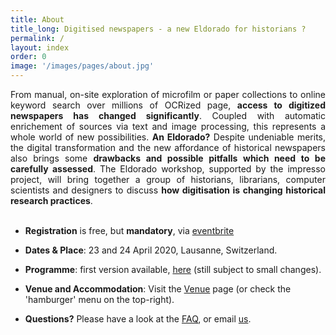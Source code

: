 ```yaml
---
title: About
title_long: Digitised newspapers - a new Eldorado for historians ?
permalink: /
layout: index
order: 0
image: '/images/pages/about.jpg'
---
```


<div style="text-align: justify"> From manual, on-site exploration of microfilm or paper collections to online keyword search over millions of OCRized page, <b>access to digitized newspapers has changed significantly</b>. Coupled with automatic enrichement of sources via text and image processing, this represents a whole world of new possibilities. <b>An Eldorado?</b> Despite undeniable merits, the digital transformation and the new affordance of historical newspapers  also brings some <b>drawbacks and possible pitfalls which need to be carefully assessed</b>. The Eldorado workshop, supported by the impresso project, will bring  together a group of historians, librarians, computer scientists and designers to discuss <b>how digitisation is changing historical research practices</b>.</div><br>

- **Registration** is free, but **mandatory**, via [eventbrite](https://www.eventbrite.com/e/eldorado-workshop-registration-91108149929)

- **Dates & Place**: 23 and 24 April 2020, Lausanne, Switzerland.

- **Programme**: first version available, [here](/eldorado/program) (still subject to small changes).

- **Venue and Accommodation**:  Visit the [Venue]() page (or check the 'hamburger' menu on the top-right).
- **Questions?** Please have a look at the [FAQ](), or email [us](info@impresso-project.ch).



